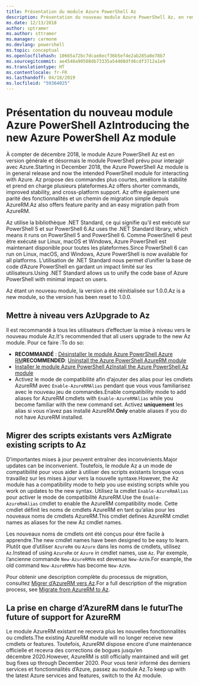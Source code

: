 ```yaml
---
title: Présentation du module Azure PowerShell Az
description: Présentation du nouveau module Azure PowerShell Az, en remplacement du module AzureRM.
ms.date: 12/13/2018
author: sptramer
ms.author: sttramer
ms.manager: carmonm
ms.devlang: powershell
ms.topic: conceptual
ms.openlocfilehash: 10665a72bc7dcae8ecf36b5ef4e2ab285a0e78b7
ms.sourcegitcommit: ae4540a90508db73335a54408dfd6cdf3712a1e9
ms.translationtype: HT
ms.contentlocale: fr-FR
ms.lasthandoff: 04/18/2019
ms.locfileid: "59364025"
---
```

# <a name="introducing-the-new-azure-powershell-az-module"></a><span data-ttu-id="aa53c-103">Présentation du nouveau module Azure PowerShell Az</span><span class="sxs-lookup"><span data-stu-id="aa53c-103">Introducing the new Azure PowerShell Az module</span></span>

<span data-ttu-id="aa53c-104">À compter de décembre 2018, le module Azure PowerShell Az est en version générale et désormais le module PowerShell prévu pour interagir avec Azure.</span><span class="sxs-lookup"><span data-stu-id="aa53c-104">Starting in December 2018, the Azure PowerShell Az module is in general release and now the intended PowerShell module for interacting with Azure.</span></span> <span data-ttu-id="aa53c-105">Az propose des commandes plus courtes, améliore la stabilité et prend en charge plusieurs plateformes.</span><span class="sxs-lookup"><span data-stu-id="aa53c-105">Az offers shorter commands, improved stability, and cross-platform support.</span></span> <span data-ttu-id="aa53c-106">Az offre également une parité des fonctionnalités et un chemin de migration simple depuis AzureRM.</span><span class="sxs-lookup"><span data-stu-id="aa53c-106">Az also offers feature parity and an easy migration path from AzureRM.</span></span>

<span data-ttu-id="aa53c-107">Az utilise la bibliothèque .NET Standard, ce qui signifie qu’il est exécuté sur PowerShell 5 et sur PowerShell 6.</span><span class="sxs-lookup"><span data-stu-id="aa53c-107">Az uses the .NET Standard library, which means it runs on PowerShell 5 and PowerShell 6.</span></span>
<span data-ttu-id="aa53c-108">Comme PowerShell 6 peut être exécuté sur Linux, macOS et Windows, Azure PowerShell est maintenant disponible pour toutes les plateformes.</span><span class="sxs-lookup"><span data-stu-id="aa53c-108">Since PowerShell 6 can run on Linux, macOS, and Windows, Azure PowerShell is now available for all platforms.</span></span>
<span data-ttu-id="aa53c-109">L’utilisation de .NET Standard nous permet d’unifier la base de code d’Azure PowerShell en gardant un impact limité sur les utilisateurs.</span><span class="sxs-lookup"><span data-stu-id="aa53c-109">Using .NET Standard allows us to unify the code base of Azure PowerShell with minimal impact on users.</span></span>

<span data-ttu-id="aa53c-110">Az étant un nouveau module, la version a été réinitialisée sur 1.0.0.</span><span class="sxs-lookup"><span data-stu-id="aa53c-110">Az is a new module, so the version has been reset to 1.0.0.</span></span>

## <a name="upgrade-to-az"></a><span data-ttu-id="aa53c-111">Mettre à niveau vers Az</span><span class="sxs-lookup"><span data-stu-id="aa53c-111">Upgrade to Az</span></span>

<span data-ttu-id="aa53c-112">Il est recommandé à tous les utilisateurs d’effectuer la mise à niveau vers le nouveau module Az.</span><span class="sxs-lookup"><span data-stu-id="aa53c-112">It's recommended that all users upgrade to the new Az module.</span></span> <span data-ttu-id="aa53c-113">Pour ce faire :</span><span class="sxs-lookup"><span data-stu-id="aa53c-113">To do so:</span></span>

* <span data-ttu-id="aa53c-114">__RECOMMANDÉ__ : [Désinstaller le module Azure PowerShell Azure RM](/powershell/azure/uninstall-az-ps#uninstall-the-azurerm-module)</span><span class="sxs-lookup"><span data-stu-id="aa53c-114">__RECOMMENDED__: [Uninstall the Azure PowerShell AzureRM module](/powershell/azure/uninstall-az-ps#uninstall-the-azurerm-module)</span></span>
* [<span data-ttu-id="aa53c-115">Installer le module Azure PowerShell Az</span><span class="sxs-lookup"><span data-stu-id="aa53c-115">Install the Azure PowerShell Az module</span></span>](/powershell/azure/install-az-ps)
* <span data-ttu-id="aa53c-116">Activez le mode de compatibilité afin d’ajouter des alias pour les cmdlets AzureRM avec `Enable-AzureRMAlias` pendant que vous vous familiarisez avec le nouveau jeu de commandes.</span><span class="sxs-lookup"><span data-stu-id="aa53c-116">Enable compatibility mode to add aliases for AzureRM cmdlets with `Enable-AzureRMAlias` while you become familiar with the new command set.</span></span> <span data-ttu-id="aa53c-117">Activez __uniquement__ les alias si vous n’avez pas installé AzureRM.</span><span class="sxs-lookup"><span data-stu-id="aa53c-117">__Only__ enable aliases if you do not have AzureRM installed.</span></span>

## <a name="migrate-existing-scripts-to-az"></a><span data-ttu-id="aa53c-118">Migrer des scripts existants vers Az</span><span class="sxs-lookup"><span data-stu-id="aa53c-118">Migrate existing scripts to Az</span></span>

<span data-ttu-id="aa53c-119">D’importantes mises à jour peuvent entraîner des inconvénients.</span><span class="sxs-lookup"><span data-stu-id="aa53c-119">Major updates can be inconvenient.</span></span> <span data-ttu-id="aa53c-120">Toutefois, le module Az a un mode de compatibilité pour vous aider à utiliser des scripts existants lorsque vous travaillez sur les mises à jour vers la nouvelle syntaxe.</span><span class="sxs-lookup"><span data-stu-id="aa53c-120">However, the Az module has a compatibility mode to help you use existing scripts while you work on updates to the new syntax.</span></span> <span data-ttu-id="aa53c-121">Utilisez la cmdlet `Enable-AzureRmAlias` pour activer le mode de compatibilité AzureRM.</span><span class="sxs-lookup"><span data-stu-id="aa53c-121">Use the `Enable-AzureRmAlias` cmdlet to enable the AzureRM compatibility mode.</span></span> <span data-ttu-id="aa53c-122">Cette cmdlet définit les noms de cmdlets AzureRM en tant qu’alias pour les nouveaux noms de cmdlets AzureRM.</span><span class="sxs-lookup"><span data-stu-id="aa53c-122">This cmdlet defines AzureRM cmdlet names as aliases for the new Az cmdlet names.</span></span>

<span data-ttu-id="aa53c-123">Les nouveaux noms de cmdlets ont été conçus pour être facile à apprendre.</span><span class="sxs-lookup"><span data-stu-id="aa53c-123">The new cmdlet names have been designed to be easy to learn.</span></span> <span data-ttu-id="aa53c-124">Plutôt que d’utiliser `AzureRm` ou `Azure` dans les noms de cmdlets, utilisez `Az`.</span><span class="sxs-lookup"><span data-stu-id="aa53c-124">Instead of using `AzureRm` or `Azure` in cmdlet names, use `Az`.</span></span> <span data-ttu-id="aa53c-125">Par exemple, l’ancienne commande `New-AzureRMVm` est devenue `New-AzVm`.</span><span class="sxs-lookup"><span data-stu-id="aa53c-125">For example, the old command `New-AzureRMVm` has become `New-AzVm`.</span></span>

<span data-ttu-id="aa53c-126">Pour obtenir une description complète du processus de migration, consultez [Migrer d’AzureRM vers Az](migrate-from-azurerm-to-az.md).</span><span class="sxs-lookup"><span data-stu-id="aa53c-126">For a full description of the migration process, see [Migrate from AzureRM to Az](migrate-from-azurerm-to-az.md).</span></span>

## <a name="the-future-of-support-for-azurerm"></a><span data-ttu-id="aa53c-127">La prise en charge d’AzureRM dans le futur</span><span class="sxs-lookup"><span data-stu-id="aa53c-127">The future of support for AzureRM</span></span>

<span data-ttu-id="aa53c-128">Le module AzureRM existant ne recevra plus les nouvelles fonctionnalités ou cmdlets.</span><span class="sxs-lookup"><span data-stu-id="aa53c-128">The existing AzureRM module will no longer receive new cmdlets or features.</span></span> <span data-ttu-id="aa53c-129">Toutefois, AzureRM dispose encore d’une maintenance officielle et recevra des corrections de bogues jusqu’en décembre 2020.</span><span class="sxs-lookup"><span data-stu-id="aa53c-129">However, AzureRM is still officially maintained and will get bug fixes up through December 2020.</span></span> <span data-ttu-id="aa53c-130">Pour vous tenir informé des derniers services et fonctionnalités d’Azure, passez au module Az.</span><span class="sxs-lookup"><span data-stu-id="aa53c-130">To keep up with the latest Azure services and features, switch to the Az module.</span></span>
